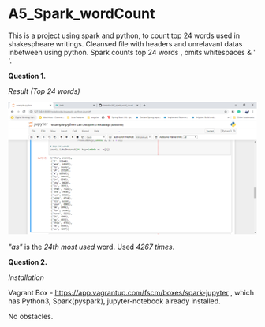 # A5_Spark_wordCount

This is a project using spark and python, to count top 24 words used in shakespheare writings.
Cleansed file with headers and unrelavant datas inbetween using python.
Spark counts top 24 words , omits whitespaces & ' '.

**Question 1.**

*Result (Top 24 words)*

![result](https://github.com/iramshiv/A5_spark_word_count/blob/master/result.PNG)

*"as"* is the *24th most used* word. Used *4267 times*.

**Question 2.**

*Installation*

Vagrant Box - <https://app.vagrantup.com/fscm/boxes/spark-jupyter>  , which has Python3, Spark(pyspark), jupyter-notebook already installed.

No obstacles.

